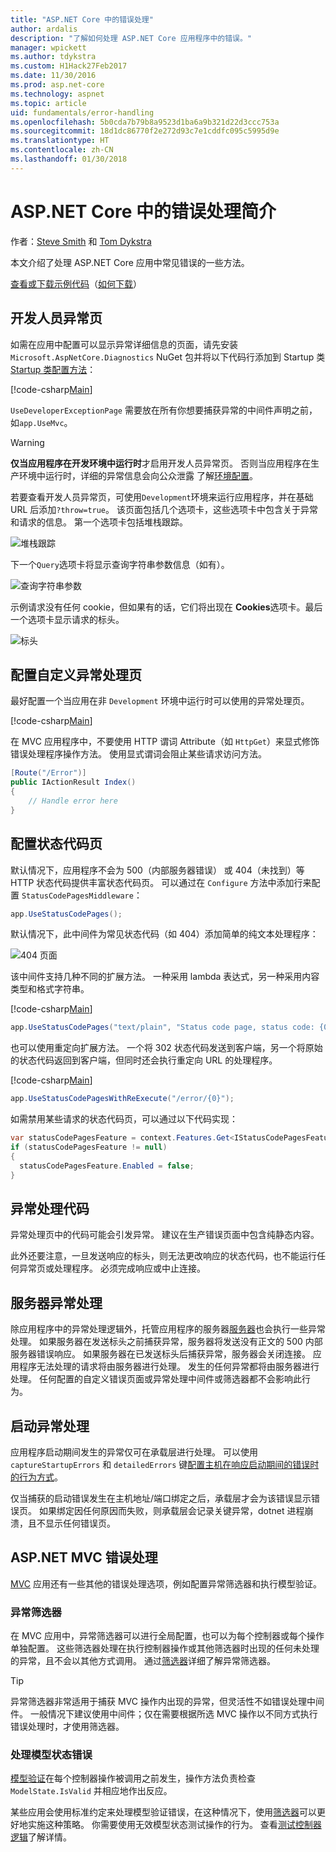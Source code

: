 ```yaml
---
title: "ASP.NET Core 中的错误处理"
author: ardalis
description: "了解如何处理 ASP.NET Core 应用程序中的错误。"
manager: wpickett
ms.author: tdykstra
ms.custom: H1Hack27Feb2017
ms.date: 11/30/2016
ms.prod: asp.net-core
ms.technology: aspnet
ms.topic: article
uid: fundamentals/error-handling
ms.openlocfilehash: 5b0cda7b79b8a9523d1ba6a9b321d22d3ccc753a
ms.sourcegitcommit: 18d1dc86770f2e272d93c7e1cddfc095c5995d9e
ms.translationtype: HT
ms.contentlocale: zh-CN
ms.lasthandoff: 01/30/2018
---
```

# <a name="introduction-to-error-handling-in-aspnet-core"></a>ASP.NET Core 中的错误处理简介

作者：[Steve Smith](https://ardalis.com/) 和 [Tom Dykstra](https://github.com/tdykstra/)

本文介绍了处理 ASP.NET Core 应用中常见错误的一些方法。

[查看或下载示例代码](https://github.com/aspnet/Docs/tree/master/aspnetcore/fundamentals/error-handling/sample)（[如何下载](xref:tutorials/index#how-to-download-a-sample)）

## <a name="the-developer-exception-page"></a>开发人员异常页

如需在应用中配置可以显示异常详细信息的页面，请先安装 `Microsoft.AspNetCore.Diagnostics` NuGet 包并将以下代码行添加到 Startup 类 [Startup 类配置方法](startup.md)：

[!code-csharp[Main](error-handling/sample/Startup.cs?name=snippet_DevExceptionPage&highlight=7)]

`UseDeveloperExceptionPage` 需要放在所有你想要捕获异常的中间件声明之前，如`app.UseMvc`。

>[!WARNING]
> **仅当应用程序在开发环境中运行时**才启用开发人员异常页。 否则当应用程序在生产环境中运行时，详细的异常信息会向公众泄露 了解[环境配置](environments.md)。

若要查看开发人员异常页，可使用`Development`环境来运行应用程序，并在基础 URL 后添加`?throw=true`。 该页面包括几个选项卡，这些选项卡中包含关于异常和请求的信息。 第一个选项卡包括堆栈跟踪。 

![堆栈跟踪](error-handling/_static/developer-exception-page.png)

下一个`Query`选项卡将显示查询字符串参数信息（如有）。

![查询字符串参数](error-handling/_static/developer-exception-page-query.png)

示例请求没有任何 cookie，但如果有的话，它们将出现在 **Cookies**选项卡。最后一个选项卡显示请求的标头。

![标头](error-handling/_static/developer-exception-page-headers.png)

## <a name="configuring-a-custom-exception-handling-page"></a>配置自定义异常处理页

最好配置一个当应用在非 `Development` 环境中运行时可以使用的异常处理页。

[!code-csharp[Main](error-handling/sample/Startup.cs?name=snippet_DevExceptionPage&highlight=11)]

在 MVC 应用程序中，不要使用 HTTP 谓词 Attribute（如 `HttpGet`）来显式修饰错误处理程序操作方法。 使用显式谓词会阻止某些请求访问方法。

```csharp
[Route("/Error")]
public IActionResult Index()
{
    // Handle error here
}
```

## <a name="configuring-status-code-pages"></a>配置状态代码页

默认情况下，应用程序不会为 500（内部服务器错误） 或 404（未找到）等 HTTP 状态代码提供丰富状态代码页。 可以通过在 `Configure` 方法中添加行来配置 `StatusCodePagesMiddleware`：

```csharp
app.UseStatusCodePages();
```

默认情况下，此中间件为常见状态代码（如 404）添加简单的纯文本处理程序：

![404 页面](error-handling/_static/default-404-status-code.png)

该中间件支持几种不同的扩展方法。 一种采用 lambda 表达式，另一种采用内容类型和格式字符串。

[!code-csharp[Main](error-handling/sample/Startup.cs?name=snippet_StatusCodePages)]

```csharp
app.UseStatusCodePages("text/plain", "Status code page, status code: {0}");
```

也可以使用重定向扩展方法。 一个将 302 状态代码发送到客户端，另一个将原始的状态代码返回到客户端，但同时还会执行重定向 URL 的处理程序。

[!code-csharp[Main](error-handling/sample/Startup.cs?name=snippet_StatusCodePagesWithRedirect)]

```csharp
app.UseStatusCodePagesWithReExecute("/error/{0}");
```

如需禁用某些请求的状态代码页，可以通过以下代码实现：

```csharp
var statusCodePagesFeature = context.Features.Get<IStatusCodePagesFeature>();
if (statusCodePagesFeature != null)
{
  statusCodePagesFeature.Enabled = false;
}
```

## <a name="exception-handling-code"></a>异常处理代码

异常处理页中的代码可能会引发异常。 建议在生产错误页面中包含纯静态内容。

此外还要注意，一旦发送响应的标头，则无法更改响应的状态代码，也不能运行任何异常页或处理程序。 必须完成响应或中止连接。

## <a name="server-exception-handling"></a>服务器异常处理

除应用程序中的异常处理逻辑外，托管应用程序的服务器[服务器](servers/index.md)也会执行一些异常处理。 如果服务器在发送标头之前捕获异常，服务器将发送没有正文的 500 内部服务器错误响应。 如果服务器在已发送标头后捕获异常，服务器会关闭连接。 应用程序无法处理的请求将由服务器进行处理。 发生的任何异常都将由服务器进行处理。 任何配置的自定义错误页面或异常处理中间件或筛选器都不会影响此行为。

## <a name="startup-exception-handling"></a>启动异常处理

应用程序启动期间发生的异常仅可在承载层进行处理。 可以使用 `captureStartupErrors` 和 `detailedErrors` 键[配置主机在响应启动期间的错误时的行为方式](hosting.md#detailed-errors)。

仅当捕获的启动错误发生在主机地址/端口绑定之后，承载层才会为该错误显示错误页。 如果绑定因任何原因而失败，则承载层会记录关键异常，dotnet 进程崩溃，且不显示任何错误页。

## <a name="aspnet-mvc-error-handling"></a>ASP.NET MVC 错误处理

[MVC](xref:mvc/overview) 应用还有一些其他的错误处理选项，例如配置异常筛选器和执行模型验证。

### <a name="exception-filters"></a>异常筛选器

在 MVC 应用中，异常筛选器可以进行全局配置，也可以为每个控制器或每个操作单独配置。 这些筛选器处理在执行控制器操作或其他筛选器时出现的任何未处理的异常，且不会以其他方式调用。 通过[筛选器](../mvc/controllers/filters.md)详细了解异常筛选器。

>[!TIP]
> 异常筛选器非常适用于捕获 MVC 操作内出现的异常，但灵活性不如错误处理中间件。 一般情况下建议使用中间件；仅在需要根据所选 MVC 操作以不同方式执行错误处理时，才使用筛选器。

### <a name="handling-model-state-errors"></a>处理模型状态错误

[模型验证](../mvc/models/validation.md)在每个控制器操作被调用之前发生，操作方法负责检查 `ModelState.IsValid` 并相应地作出反应。

某些应用会使用标准约定来处理模型验证错误，在这种情况下，使用[筛选器](../mvc/controllers/filters.md)可以更好地实施这种策略。 你需要使用无效模型状态测试操作的行为。 查看[测试控制器逻辑](../mvc/controllers/testing.md)了解详情。



